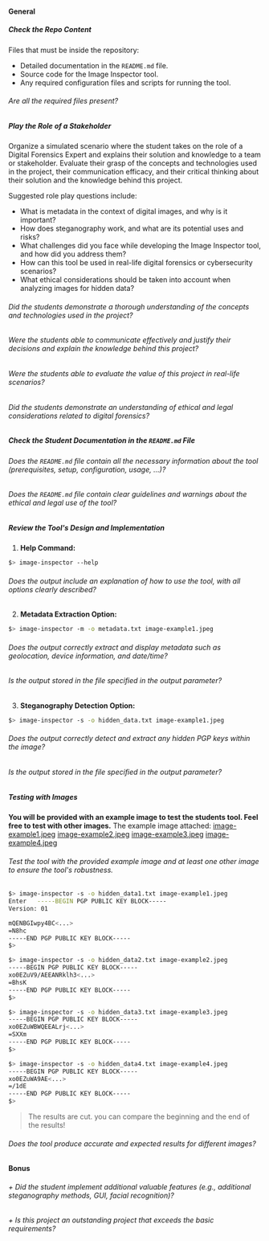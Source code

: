 #### General

##### Check the Repo Content

Files that must be inside the repository:

- Detailed documentation in the `README.md` file.
- Source code for the Image Inspector tool.
- Any required configuration files and scripts for running the tool.

###### Are all the required files present?

##### Play the Role of a Stakeholder

Organize a simulated scenario where the student takes on the role of a Digital Forensics Expert and explains their solution and knowledge to a team or stakeholder. Evaluate their grasp of the concepts and technologies used in the project, their communication efficacy, and their critical thinking about their solution and the knowledge behind this project.

Suggested role play questions include:

- What is metadata in the context of digital images, and why is it important?
- How does steganography work, and what are its potential uses and risks?
- What challenges did you face while developing the Image Inspector tool, and how did you address them?
- How can this tool be used in real-life digital forensics or cybersecurity scenarios?
- What ethical considerations should be taken into account when analyzing images for hidden data?

###### Did the students demonstrate a thorough understanding of the concepts and technologies used in the project?

###### Were the students able to communicate effectively and justify their decisions and explain the knowledge behind this project?

###### Were the students able to evaluate the value of this project in real-life scenarios?

###### Did the students demonstrate an understanding of ethical and legal considerations related to digital forensics?

##### Check the Student Documentation in the `README.md` File

###### Does the `README.md` file contain all the necessary information about the tool (prerequisites, setup, configuration, usage, ...)?

###### Does the `README.md` file contain clear guidelines and warnings about the ethical and legal use of the tool?

##### Review the Tool's Design and Implementation

1. **Help Command:**

```sh
$> image-inspector --help
```

###### Does the output include an explanation of how to use the tool, with all options clearly described?

2. **Metadata Extraction Option:**

```sh
$> image-inspector -m -o metadata.txt image-example1.jpeg
```

###### Does the output correctly extract and display metadata such as geolocation, device information, and date/time?

###### Is the output stored in the file specified in the output parameter?

3. **Steganography Detection Option:**

```sh
$> image-inspector -s -o hidden_data.txt image-example1.jpeg
```

###### Does the output correctly detect and extract any hidden PGP keys within the image?

###### Is the output stored in the file specified in the output parameter?

##### Testing with Images

**You will be provided with an example image to test the students tool. Feel free to test with other images.**
The example image attached:
[image-example1.jpeg](resources/image-example1.jpeg)
[image-example2.jpeg](resources/image-example2.jpeg)
[image-example3.jpeg](resources/image-example3.jpeg)
[image-example4.jpeg](resources/image-example4.jpeg)

###### Test the tool with the provided example image and at least one other image to ensure the tool's robustness.

```sh
$> image-inspector -s -o hidden_data1.txt image-example1.jpeg
Enter   -----BEGIN PGP PUBLIC KEY BLOCK-----
Version: 01

mQENBGIwpy4BC<...>
=N8hc
-----END PGP PUBLIC KEY BLOCK-----
$>
```

```sh
$> image-inspector -s -o hidden_data2.txt image-example2.jpeg
-----BEGIN PGP PUBLIC KEY BLOCK-----
xo0EZuV9/AEEANRklh3<...>
=BhsK
-----END PGP PUBLIC KEY BLOCK-----
$>
```

```sh
$> image-inspector -s -o hidden_data3.txt image-example3.jpeg
-----BEGIN PGP PUBLIC KEY BLOCK-----
xo0EZuWBWQEEALrj<...>
=SXXm
-----END PGP PUBLIC KEY BLOCK-----
$>
```

```sh
$> image-inspector -s -o hidden_data4.txt image-example4.jpeg
-----BEGIN PGP PUBLIC KEY BLOCK-----
xo0EZuWA9AE<...>
=/1dE
-----END PGP PUBLIC KEY BLOCK-----
$>
```

> The results are cut. you can compare the beginning and the end of the results!

###### Does the tool produce accurate and expected results for different images?

#### Bonus

###### + Did the student implement additional valuable features (e.g., additional steganography methods, GUI, facial recognition)?

###### + Is this project an outstanding project that exceeds the basic requirements?
